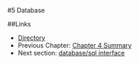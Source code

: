 #5 Database


##Links
- [Directory](preface.md)
- Previous Chapter: [Chapter 4 Summary](04.6.md)
- Next section: [database/sql interface](05.1.md)